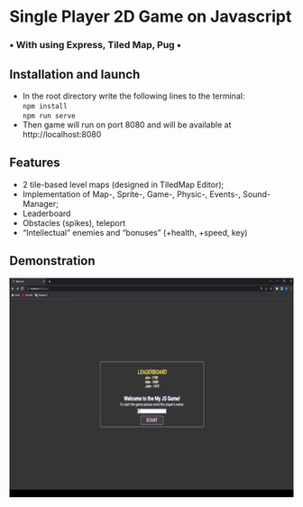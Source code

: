 <h1> Single Player 2D Game on Javascript</h1>
<h3>• With using Express, Tiled Map, Pug •</h3>

<h2>Installation and launch</h2>
<ul>
    <li>In the root directory write the following lines to the terminal: <br>
        <code>npm install </code></br>
        <code>npm run serve</code> </br>
    </li>
    <li> Then game will run on port 8080 and will be available at http://localhost:8080</li>
</ul>

<h2>Features</h2>
<ul>
    <li>2  tile-based level maps (designed in TiledMap Editor);</li>
    <li>Implementation of Map-, Sprite-, Game-, Physic-, Events-, Sound- Manager;</li>
    <li>Leaderboard</li>
    <li>Obstacles (spikes), teleport</li>
    <li>“Intellectual” enemies and “bonuses” (+health, +speed, key)</li>
</ul>

<h2>Demonstration</h2>
<img src="https://github.com/ranatasha/GameJS/blob/master/demonstration.gif" width="690" height="388" />

